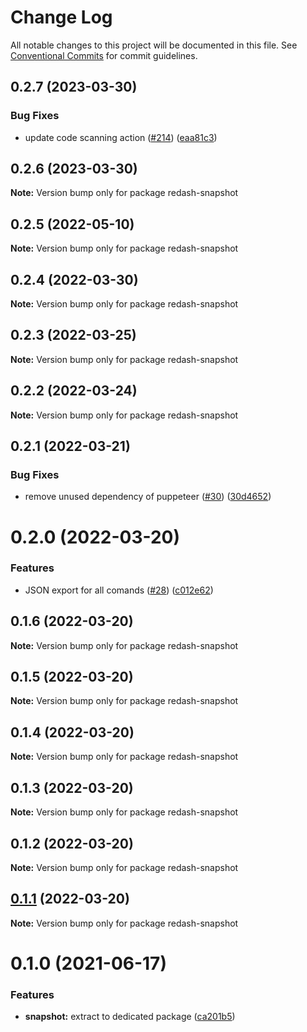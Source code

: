 # Change Log

All notable changes to this project will be documented in this file.
See [Conventional Commits](https://conventionalcommits.org) for commit guidelines.

## 0.2.7 (2023-03-30)


### Bug Fixes

* update code scanning action ([#214](https://github.com/marcolink/redash-tools/issues/214)) ([eaa81c3](https://github.com/marcolink/redash-tools/commit/eaa81c38d3b90eb217adc292c1c5460c0ea5c0f0))





## 0.2.6 (2023-03-30)

**Note:** Version bump only for package redash-snapshot





## 0.2.5 (2022-05-10)

**Note:** Version bump only for package redash-snapshot





## 0.2.4 (2022-03-30)

**Note:** Version bump only for package redash-snapshot





## 0.2.3 (2022-03-25)

**Note:** Version bump only for package redash-snapshot





## 0.2.2 (2022-03-24)

**Note:** Version bump only for package redash-snapshot





## 0.2.1 (2022-03-21)


### Bug Fixes

* remove unused dependency of puppeteer ([#30](https://github.com/marcolink/redash-tools/issues/30)) ([30d4652](https://github.com/marcolink/redash-tools/commit/30d4652aadb08019de229f5d23ba87555b90d701))





# 0.2.0 (2022-03-20)


### Features

* JSON export for all comands ([#28](https://github.com/marcolink/redash-tools/issues/28)) ([c012e62](https://github.com/marcolink/redash-tools/commit/c012e628c53f9be51e63dbf6d6bbc92eada5b917))





## 0.1.6 (2022-03-20)

**Note:** Version bump only for package redash-snapshot





## 0.1.5 (2022-03-20)

**Note:** Version bump only for package redash-snapshot





## 0.1.4 (2022-03-20)

**Note:** Version bump only for package redash-snapshot





## 0.1.3 (2022-03-20)

**Note:** Version bump only for package redash-snapshot





## 0.1.2 (2022-03-20)

**Note:** Version bump only for package redash-snapshot





## [0.1.1](https://github.com/marcolink/redash-tools/compare/redash-snapshot@0.1.0...redash-snapshot@0.1.1) (2022-03-20)

**Note:** Version bump only for package redash-snapshot





# 0.1.0 (2021-06-17)


### Features

* **snapshot:** extract to dedicated package ([ca201b5](https://github.com/marcolink/redash-tools/commit/ca201b5d2ebca4707dffa9ddb3dadf8e9584cca5))

